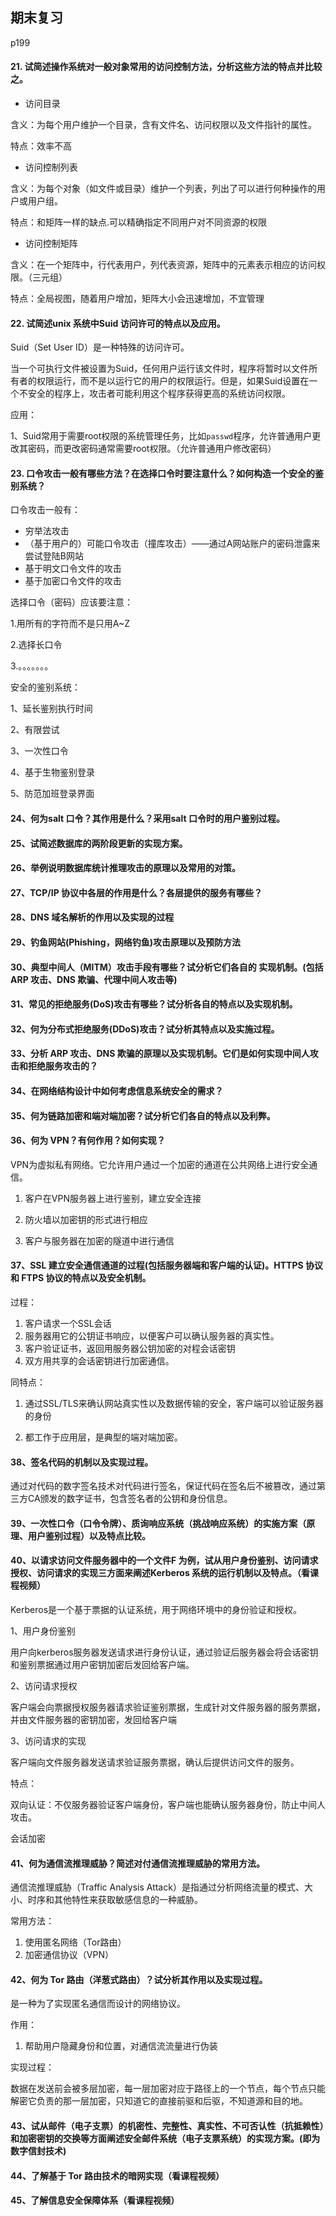 ##  期末复习

p199

#### 21. 试简述操作系统对一般对象常用的访问控制方法，分析这些方法的特点并比较之。

- 访问目录

含义：为每个用户维护一个目录，含有文件名、访问权限以及文件指针的属性。

特点：效率不高

- 访问控制列表

含义：为每个对象（如文件或目录）维护一个列表，列出了可以进行何种操作的用户或用户组。

特点：和矩阵一样的缺点.可以精确指定不同用户对不同资源的权限

- 访问控制矩阵

含义：在一个矩阵中，行代表用户，列代表资源，矩阵中的元素表示相应的访问权限。（三元组）

特点：全局视图，随着用户增加，矩阵大小会迅速增加，不宜管理



#### 22. 试简述unix 系统中Suid 访问许可的特点以及应用。

Suid（Set User ID）是一种特殊的访问许可。

当一个可执行文件被设置为Suid，任何用户运行该文件时，程序将暂时以文件所有者的权限运行，而不是以运行它的用户的权限运行。但是，如果Suid设置在一个不安全的程序上，攻击者可能利用这个程序获得更高的系统访问权限。

应用：

1、Suid常用于需要root权限的系统管理任务，比如`passwd`程序，允许普通用户更改其密码，而更改密码通常需要root权限。（允许普通用户修改密码）



#### 23. 口令攻击一般有哪些方法？在选择口令时要注意什么？如何构造一个安全的鉴别系统？

口令攻击一般有：

- 穷举法攻击
- （基于用户的）可能口令攻击（撞库攻击）——通过A网站账户的密码泄露来尝试登陆B网站
- 基于明文口令文件的攻击
- 基于加密口令文件的攻击

选择口令（密码）应该要注意：

1.用所有的字符而不是只用A~Z

2.选择长口令

3.。。。。。。。



安全的鉴别系统：

1、延长鉴别执行时间

2、有限尝试

3、一次性口令

4、基于生物鉴别登录

5、防范加班登录界面



#### 24、何为salt 口令？其作用是什么？采用salt 口令时的用户鉴别过程。







#### 25、试简述数据库的两阶段更新的实现方案。



#### 26、举例说明数据库统计推理攻击的原理以及常用的对策。



#### 27、TCP/IP 协议中各层的作用是什么？各层提供的服务有哪些？ 



#### 28、DNS 域名解析的作用以及实现的过程



#### 29、钓鱼网站(Phishing，网络钓鱼)攻击原理以及预防方法



#### 30、典型中间人（MITM）攻击手段有哪些？试分析它们各自的 实现机制。(包括 ARP 攻击、DNS 欺骗、代理中间人攻击等)



####  31、常见的拒绝服务(DoS)攻击有哪些？试分析各自的特点以及实现机制。 



#### 32、何为分布式拒绝服务(DDoS)攻击？试分析其特点以及实施过程。



####  33、分析 ARP 攻击、DNS 欺骗的原理以及实现机制。它们是如何实现中间人攻击和拒绝服务攻击的？



#### 34、在网络结构设计中如何考虑信息系统安全的需求？



#### 35、何为链路加密和端对端加密？试分析它们各自的特点以及利弊。 





#### 36、何为 VPN？有何作用？如何实现？

VPN为虚拟私有网络。它允许用户通过一个加密的通道在公共网络上进行安全通信。

1. 客户在VPN服务器上进行鉴别，建立安全连接

2. 防火墙以加密钥的形式进行相应
3. 客户与服务器在加密的隧道中进行通信



#### 37、SSL 建立安全通信通道的过程(包括服务器端和客户端的认证)。HTTPS 协议和 FTPS 协议的特点以及安全机制。

过程：

1. 客户请求一个SSL会话
2. 服务器用它的公钥证书响应，以便客户可以确认服务器的真实性。
3. 客户验证证书，返回用服务器公钥加密的对程会话密钥
4. 双方用共享的会话密钥进行加密通信。

同特点：

1. 通过SSL/TLS来确认网站真实性以及数据传输的安全，客户端可以验证服务器的身份

2. 都工作于应用层，是典型的端对端加密。



#### 38、签名代码的机制以及实现过程。

通过对代码的数字签名技术对代码进行签名，保证代码在签名后不被篡改，通过第三方CA颁发的数字证书，包含签名者的公钥和身份信息。



#### 39、一次性口令（口令令牌）、质询响应系统（挑战响应系统）的实施方案（原理、用户鉴别过程）以及特点比较。

















#### 40、以请求访问文件服务器中的一个文件F 为例，试从用户身份鉴别、访问请求授权、访问请求的实现三方面来阐述Kerberos 系统的运行机制以及特点。（看课程视频）

Kerberos是一个基于票据的认证系统，用于网络环境中的身份验证和授权。



1、用户身份鉴别

用户向kerberos服务器发送请求进行身份认证，通过验证后服务器会将会话密钥和鉴别票据通过用户密钥加密后发回给客户端。

2、访问请求授权

客户端会向票据授权服务器请求验证鉴别票据，生成针对文件服务器的服务票据，并由文件服务器的密钥加密，发回给客户端

3、访问请求的实现

客户端向文件服务器发送请求验证服务票据，确认后提供访问文件的服务。

特点：

双向认证：不仅服务器验证客户端身份，客户端也能确认服务器身份，防止中间人攻击。

会话加密





#### 41、何为通信流推理威胁？简述对付通信流推理威胁的常用方法。 

通信流推理威胁（Traffic Analysis Attack）是指通过分析网络流量的模式、大小、时序和其他特性来获取敏感信息的一种威胁。

常用方法：

1. 使用匿名网络（Tor路由）
2. 加密通信协议（VPN）



#### 42、何为 Tor 路由（洋葱式路由）？试分析其作用以及实现过程。 

是一种为了实现匿名通信而设计的网络协议。

作用：

1. 帮助用户隐藏身份和位置，对通信流流量进行伪装

实现过程：

数据在发送前会被多层加密，每一层加密对应于路径上的一个节点，每个节点只能解密它负责的那一层加密，只知道它的直接前驱和后驱，不知道源和目的地。



#### 43、试从邮件（电子支票）的机密性、完整性、真实性、不可否认性（抗抵赖性）和加密密钥的交换等方面阐述安全邮件系统（电子支票系统）的实现方案。(即为数字信封技术) 









#### 44、了解基于 Tor 路由技术的暗网实现（看课程视频）







#### 45、了解信息安全保障体系（看课程视频）